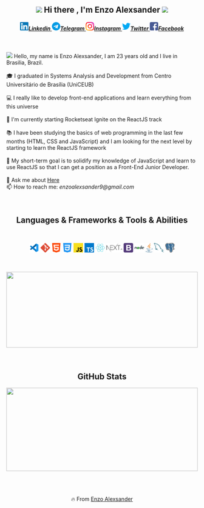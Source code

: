 <h2 align="center"><img src="https://github.com/TheDudeThatCode/TheDudeThatCode/blob/master/Assets/Rocket.gif" width="30px"> Hi there , I'm Enzo Alexsander <img src="https://github.com/TheDudeThatCode/TheDudeThatCode/blob/master/Assets/Rocket.gif" width="30px"></h2>

<h5 align="center">
    <a href="https://www.linkedin.com/in/enzo-alexsander/">
      <img alt="Linkedin" width="22px" src="./assets/linkedin.svg" />Linkedin
    </a>
    <a href="https://t.me/enzoalexsander">
      <img alt="Telegram" width="22px" src="./assets/telegram.svg" />Telegram
    </a>
    <a href="https://www.instagram.com/enzo.alexsander/">
      <img alt="Instagram" width="22px" src="./assets/instagram.svg" />Instagram
    </a>
    <a href="https://twitter.com/enzoalexsander9">
      <img alt="Twitter" width="22px" src="./assets/twitter.svg" />Twitter
    </a>
    <a href="https://www.facebook.com/profile.php?id=100003578268051">
      <img alt=" Facebook" width="22px" src="./assets/facebook.svg" />Facebook
    </a>
</h5>

<h3 aligin="center"></h3>

<br>

<p align="left">
  <img src="https://github.com/TheDudeThatCode/TheDudeThatCode/blob/master/Assets/Hi.gif" width="18px"> Hello, my name is Enzo Alexsander, I am 23 years old and I live in Brasilia, Brazil.
  <br>
  <br>
  🎓 I graduated in Systems Analysis and Development from Centro Universitário de Brasília (UniCEUB)
  <br>
  <br>
  💻 I really like to develop front-end applications and learn everything from this universe
  <br>
  <br>
  🔬 I'm currently starting Rocketseat Ignite on the ReactJS track
  <br>
  <br>
  📚 I have been studying the basics of web programming in the last few months (HTML, CSS and JavaScript) and I am looking for the next level by starting to learn the ReactJS framework
  <br>
  <br>
  🚀 My short-term goal is to solidify my knowledge of JavaScript and learn to use ReactJS so that I can get a position as a Front-End Junior Developer.
  <br>
  <br>
  💬 Ask me about <a href="https://github.com/EnzoAlexsander/EnzoAlexsander/issues" title="Issues">Here</a>
  <br>
  📫 How to reach me: <i>enzoalexsander9@gmail.com</i>
</p>


<br>
<h2 align="center">Languages & Frameworks & Tools & Abilities</h2>
<br>

<p align="center">
  <code><img title="Git" height="25" src="./assets/vscode.svg"></code>
  <code><img title="Git" height="25" src="./assets/git.svg"></code>
  <code><img title="HTML" height="25" src="./assets/html.svg"></code>
  <code><img title="CSS" height="25" src="./assets/css.svg"></code>
  <code><img title="JavaScript" height="25" src="./assets/javascript.svg"></code>
  <code><img title="TypeScript" height="25" src="./assets/ts.svg"></code>
  <code><img title="ReactJS" height="25" src="./assets/react.svg"></code>
  <code><img title="Next.js" height="25" src="./assets/next.svg"></code>
  <code><img title="Bootstrap" height="25" src="./assets/bootstrap.svg"></code>
  <code><img title="Node.js" height="25" src="./assets/node.svg"></code>
  <code><img title="Java" height="25" src="./assets/java.svg"></code>
  <code><img title="MySQL" height="25" src="./assets/mysql.svg"></code>
  <code><img title="PostgreSQL" height="25" src="./assets/postgre.svg"></code>

<br><br>
<a ><img width="100%" height="200" src="https://github-readme-stats.vercel.app/api/top-langs/?username=EnzoAlexsander&layout=compact"></a>
<br>

<br>
<p align="center" width="100%">

<h2 align="center">GitHub Stats</h2>

<a ><img width="100%" height="220" src="https://github-readme-stats.vercel.app/api?username=EnzoAlexsander&show_icons=true&theme=tokyonight"></a>

</p>
<br><br>

<p align = "center">
    🔥 From <a href="https://github.com/EnzoAlexsander">Enzo Alexsander</a>
</p>



<!--
**EnzoAlexsander/EnzoAlexsander** is a ✨ _special_ ✨ repository because its `README.md` (this file) appears on your GitHub profile.

Here are some ideas to get you started:

- 🔭 I’m currently working on ...
- 🌱 I’m currently learning ...
- 👯 I’m looking to collaborate on ...
- 🤔 I’m looking for help with ...
- 💬 Ask me about ...
- 📫 How to reach me: ...
- 😄 Pronouns: ...
- ⚡ Fun fact: ...
-->
